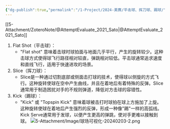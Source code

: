 ```yaml
---
{"dg-publish":true,"permalink":"/1-Project/2024-美赛/平击球、挥刀球、踢球/"}
---
```


[[5-Attachment/ZoteroNote/@AttemptEvaluate_2021_Sato\|@AttemptEvaluate_2021_Sato]]
1. Flat Shot（平击球）：
    - "Flat shot" 意味着击球时球拍面与地面几乎平行，产生的旋转较少。这种击球方式使得球飞行路径相对较直，弹跳相对较低。平击球通常追求速度和直线飞行，适用于快速进攻的场景。
2. Slice（挥刀球）：
    - Slice是一种通过切割底部或侧面击打球的技术，使得球以侧旋的方式飞行。这种旋转使球在空中产生曲线，并且在着地后有着特殊的反弹。Slice通常用于制造困扰对手的不规则弹道，降低对方击球的容错性。
3. Kick（踢球）：
    - "Kick" 或 "Topspin Kick" 意味着球被击打时球拍在球上方施加了上旋。这种旋转使球在着地后产生强烈的反弹，形成一种像"踢"一样的高弧线。Kick Serve通常用于发球，以便产生更高的弹跳，使对手更难以接触到球。
![5-Attachment/Image/球场可视化-20240203-2.png](/img/user/5-Attachment/Image/%E7%90%83%E5%9C%BA%E5%8F%AF%E8%A7%86%E5%8C%96-20240203-2.png)